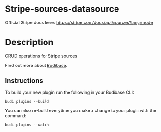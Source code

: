# Stripe-sources-datasource
Official Stripe docs here: https://stripe.com/docs/api/sources?lang=node

# Description
CRUD operations for Stripe sources

Find out more about [Budibase](https://github.com/Budibase/budibase).

## Instructions

To build your new  plugin run the following in your Budibase CLI:
```
budi plugins --build
```

You can also re-build everytime you make a change to your plugin with the command:
```
budi plugins --watch
```
